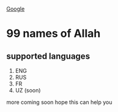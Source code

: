 [Google](https://www.google.com)

# 99 names of Allah 


## supported languages 
1. ENG
2. RUS
3. FR 
4. UZ (soon)

more coming soon 
hope this can help you
